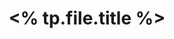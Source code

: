 ---
title: <% tp.file.title %>
tags: Ableton MaxForLive Music_Production
article_header:
  type: cover
  image:
    src: /assets/images/sample-image-5.jpg
layout: article
key: <% tp.file.creation_date("YYYY-MM-DD") %>-<% tp.file.title %>
share: true
---